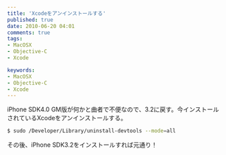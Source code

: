 ```yaml
---
title: 'Xcodeをアンインストールする'
published: true
date: 2010-06-20 04:01
comments: true
tags:
- MacOSX
- Objective-C
- Xcode

keywords:
- MacOSX
- Objective-C
- Xcode
---
```

iPhone SDK4.0 GM版が何かと曲者で不便なので、3.2に戻す。今インストールされているXcodeをアンインストールする。

```sh
$ sudo /Developer/Library/uninstall-devtools --mode=all
```

その後、iPhone SDK3.2をインストールすれば元通り！